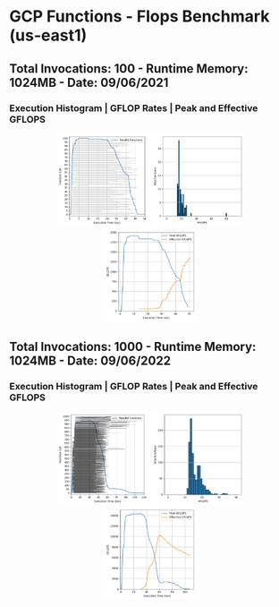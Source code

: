 # GCP Functions - Flops Benchmark (us-east1)

## Total Invocations: 100 - Runtime Memory: 1024MB - Date: 09/06/2021
### Execution Histogram | GFLOP Rates | Peak and Effective GFLOPS
<p align="center">
  <img width="33%" src="100_flops_execution.png"></img>
  <img width="33%" src="100_flops_rates.png"></img>
  <img width="33%" src="100_flops_gflops.png"></img>
</p>


## Total Invocations: 1000 - Runtime Memory: 1024MB - Date: 09/06/2022
### Execution Histogram | GFLOP Rates | Peak and Effective GFLOPS
<p align="center">
  <img width="33%" src="1000_flops_execution.png"></img>
  <img width="33%" src="1000_flops_rates.png"></img>
  <img width="33%" src="1000_flops_gflops.png"></img>
</p>
